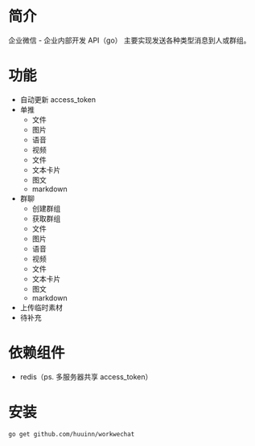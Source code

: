 # 简介

企业微信 - 企业内部开发 API（go）
主要实现发送各种类型消息到人或群组。

# 功能

- 自动更新 access_token
- 单推
  - 文件
  - 图片
  - 语音
  - 视频
  - 文件
  - 文本卡片
  - 图文
  - markdown
- 群聊
  - 创建群组
  - 获取群组
  - 文件
  - 图片
  - 语音
  - 视频
  - 文件
  - 文本卡片
  - 图文
  - markdown
- 上传临时素材
- 待补充

# 依赖组件

- redis（ps. 多服务器共享 access_token）

# 安装

```
go get github.com/huuinn/workwechat
```
